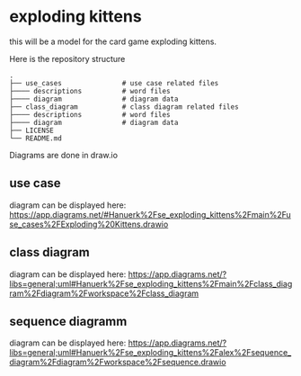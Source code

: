 # exploding kittens
this will be a model for the card game exploding kittens.

Here is the repository structure

    .
    ├── use_cases               # use case related files
    ├──── descriptions          # word files 
    ├──── diagram               # diagram data
    ├── class_diagram           # class diagram related files
    ├──── descriptions          # word files 
    ├──── diagram               # diagram data
    ├── LICENSE
    └── README.md

Diagrams are done in draw.io

## use case
diagram can be displayed here: https://app.diagrams.net/#Hanuerk%2Fse_exploding_kittens%2Fmain%2Fuse_cases%2FExploding%20Kittens.drawio

## class diagram
diagram can be displayed here: https://app.diagrams.net/?libs=general;uml#Hanuerk%2Fse_exploding_kittens%2Fmain%2Fclass_diagram%2Fdiagram%2Fworkspace%2Fclass_diagram

## sequence diagramm 
diagram can be displayed here: https://app.diagrams.net/?libs=general;uml#Hanuerk%2Fse_exploding_kittens%2Falex%2Fsequence_diagram%2Fdiagram%2Fworkspace%2Fsequence.drawio